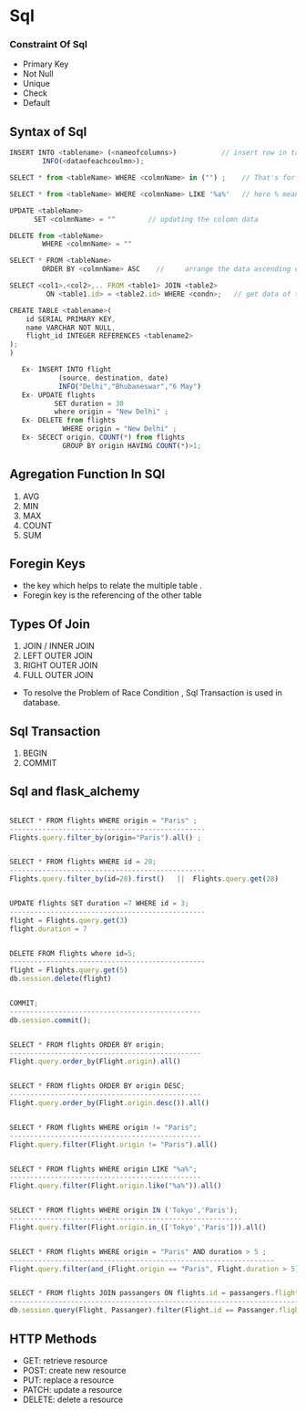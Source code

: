 # Sql

### Constraint Of Sql
- Primary Key
- Not Null
- Unique
- Check
- Default

## Syntax of Sql
```javascript
INSERT INTO <tablename> (<nameofcolumns>)           // insert row in table 
        INFO(<dataofeachcoulmn>);

SELECT * from <tableName> WHERE <colmnName> in ("") ;    // That's for to find the data ehere <colmnName> consist in ()

SELECT * from <tableName> WHERE <colmnName> LIKE '%a%'   // here % means any character and this syntax means that find the data where the columnName contains "a" character and "%a%" means that any character then a follow of any charcter.

UPDATE <tableName> 
      SET <colmnName> = ""        // updating the colomn data 

DELETE from <tableName>
        WHERE <colmnName> = ""   

SELECT * FROM <tableName> 
        ORDER BY <colmnName> ASC    //     arrange the data ascending order by <colmnnAME>

SELECT <col1>,<col2>,.. FROM <table1> JOIN <table2>  
         ON <table1.id> = <table2.id> WHERE <condn>;   // get data of two table ehere one table              referencing to others

CREATE TABLE <tablename>(
    id SERIAL PRIMARY KEY,
    name VARCHAR NOT NULL,
    flight_id INTEGER REFERENCES <tablename2>
);
)

```

``` javascript
   Ex- INSERT INTO flight
            (source, destination, date)
            INFO("Delhi","Bhubaneswar","6 May")
   Ex- UPDATE flights
           SET duration = 30
           where origin = "New Delhi" ;
   Ex- DELETE from flights
             WHERE origin = "New Delhi" ;
   Ex- SECECT origin, COUNT(*) from flights 
             GROUP BY origin HAVING COUNT(*)>1;

```

## Agregation Function In SQl
1. AVG
2. MIN
3. MAX
4. COUNT
5. SUM

## Foregin Keys
- the key which helps to relate the multiple table .
- Foregin key is the referencing of the other table

## Types Of Join
1. JOIN / INNER JOIN
2. LEFT OUTER JOIN
3. RIGHT OUTER JOIN
4. FULL OUTER JOIN

- To resolve the Problem of Race Condition , Sql Transaction is used in database.

## Sql Transaction
1. BEGIN
2. COMMIT


## Sql and flask_alchemy

``` javascript

SELECT * FROM flights WHERE origin = "Paris" ;
------------------------------------------------
Flights.query.filter_by(origin="Paris").all() ;


SELECT * FROM flights WHERE id = 28;
------------------------------------------------
Flights.query.filter_by(id=28).first()   ||  Flights.query.get(28)


UPDATE flights SET duration =7 WHERE id = 3;
------------------------------------------------
flight = Flights.query.get(3)
flight.duration = 7


DELETE FROM flights where id=5;
------------------------------------------------
flight = Flights.query.get(5)
db.session.delete(flight)


COMMIT;
-----------------------------------------------
db.session.commit();


SELECT * FROM flights ORDER BY origin;
-----------------------------------------------
Flight.query.order_by(Flight.origin).all()


SELECT * FROM flights ORDER BY origin DESC;
-----------------------------------------------
Flight.query.order_by(Flight.origin.desc()).all()


SELECT * FROM flights WHERE origin != "Paris";
-----------------------------------------------
Flight.query.filter(Flight.origin != "Paris").all()


SELECT * FROM flights WHERE origin LIKE "%a%";
-----------------------------------------------
Flight.query.filter(Flight.origin.like("%a%")).all()


SELECT * FROM flights WHERE origin IN ('Tokyo','Paris');
---------------------------------------------------------
Flight.query.filter(Flight.origin.in_(['Tokyo','Paris'])).all()


SELECT * FROM flights WHERE origin = "Paris" AND duration > 5 ;
-----------------------------------------------------------------
Flight.query.filter(and_(Flight.origin == "Paris", Flight.duration > 5)).all()


SELECT * FROM flights JOIN passangers ON flights.id = passangers.flight_id;
---------------------------------------------------------------------------
db.session.query(Flight, Passanger).filter(Flight.id == Passanger.flight_id).all()


```

## HTTP Methods

- GET: retrieve resource
- POST: create new resource
- PUT: replace a resource
- PATCH: update a resource
- DELETE: delete a resource
